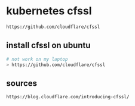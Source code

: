# kubernetes cfssl

```txt
https://github.com/cloudflare/cfssl
```

## install cfssl on ubuntu

```bash
# not work on my laptop
> https://github.com/cloudflare/cfssl
```

## sources

```txt
https://blog.cloudflare.com/introducing-cfssl/
```
